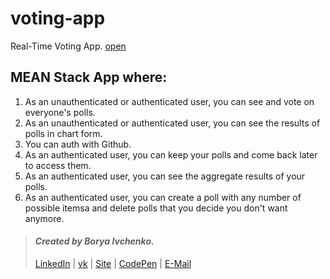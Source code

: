# voting-app
Real-Time Voting App. [open](https://ib-votingapp.herokuapp.com)

##  MEAN Stack App where:
1. As an unauthenticated or authenticated user, you can see and vote on everyone's polls.
2. As an unauthenticated or authenticated user, you can see the results of polls in chart form.
3. You can auth with Github.
4. As an authenticated user, you can keep your polls and come back later to access them.
5. As an authenticated user, you can see the aggregate results of your polls.
6. As an authenticated user, you can create a poll with any number of possible itemsa and delete polls that you decide you don't want anymore.


> #### *Created by Borya Ivchenko.*
> [LinkedIn](https://www.linkedin.com/in/boryaivchenko) | [vk](https://vk.com/borya.ivchenko) | [Site](http://boris.of.by) | [CodePen](https://codepen.io/BoryaIvchenko) | [E-Mail](mailto:borya.ivchenko@mail.ru)


